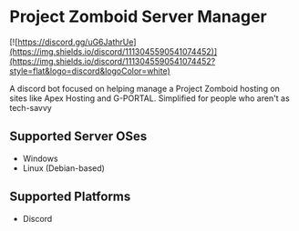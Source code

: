 # Project Zomboid Server Manager
[![https://discord.gg/uG6JathrUe](https://img.shields.io/discord/1113045590541074452)](https://img.shields.io/discord/1113045590541074452?style=flat&logo=discord&logoColor=white)

A discord bot focused on helping manage a Project Zomboid hosting on sites like Apex Hosting and G-PORTAL.
Simplified for people who aren't as tech-savvy

## Supported Server OSes
- Windows
- Linux (Debian-based)

## Supported Platforms
- Discord

